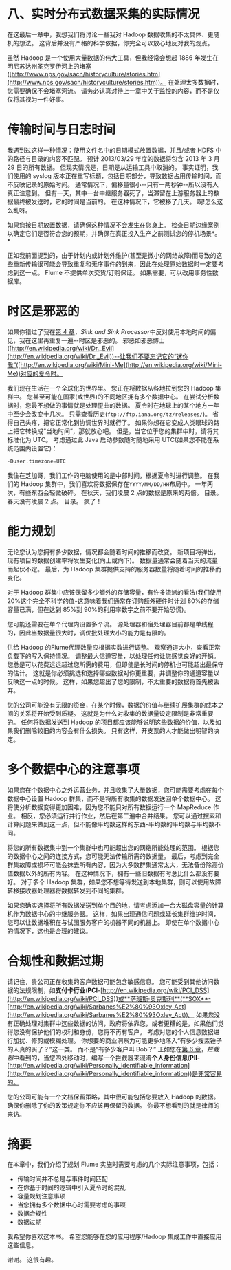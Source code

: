 # 八、实时分布式数据采集的实际情况

在这最后一章中，我想我们将讨论一些我对 Hadoop 数据收集的不太具体、更随机的想法。 这背后并没有严格的科学依据，你完全可以放心地反对我的观点。

虽然 Hadoop 是一个使用大量数据的伟大工具，但我经常会想起 1886 年发生在明尼苏达州圣克罗伊河上的堵塞([http://www.nps.gov/sacn/historyculture/stories.htm](http://www.nps.gov/sacn/historyculture/stories.htm))。 在处理太多数据时，您需要确保不会堵塞河流。 请务必认真对待上一章中关于监控的内容，而不是仅仅将其视为一件好事。

# 传输时间与日志时间

我遇到过这样一种情况：使用文件名中的日期模式放置数据，并且/或者 HDFS 中的路径与目录的内容不匹配。 预计 2013/03/29 年度的数据将包含 2013 年 3 月 29 日的所有数据。 但现实情况是，日期是从运输工具中取消的。 事实证明，我们使用的 syslog 版本正在重写标题，包括日期部分，导致数据占用传输时间，而不反映记录的原始时间。 通常情况下，偏移量很小--只有一两秒钟--所以没有人真正注意到。 但有一天，其中一台中继服务器死了，当滞留在上游服务器上的数据最终被发送时，它的时间是当前的。 在这种情况下，它被移了几天。 啊!怎么这么乱呀。

如果您按日期放置数据，请确保这种情况不会发生在您身上。 检查日期边缘案例以确定它们是否符合您的预期，并确保在真正投入生产之前测试您的停机场景*。*

正如我前面提到的，由于计划内或计划外维护(甚至是微小的网络故障)而导致的这些重新传输很可能会导致重复和无序事件的到来，因此在处理原始数据时一定要考虑到这一点。 Flume 不提供单次交货/订购保证。 如果需要，可以改用事务性数据库。

# 时区是邪恶的

如果你错过了我在[第 4 章](4.html "Chapter 4. Sinks and Sink Processors")，*Sink and Sink Processor*中反对使用本地时间的偏见，我在这里再重复一遍--时区是邪恶的。 邪恶如邪恶博士([http://en.wikipedia.org/wiki/Dr._Evil](http://en.wikipedia.org/wiki/Dr._Evil))--让我们不要忘记它的“迷你我”([http://en.wikipedia.org/wiki/Mini-Me](http://en.wikipedia.org/wiki/Mini-Me))对应的夏令时。

我们现在生活在一个全球化的世界里。 您正在将数据从各地拉到您的 Hadoop 集群中。 您甚至可能在国家(或世界)的不同地区拥有多个数据中心。 在尝试分析数据时，您最不想做的事情就是处理歪曲的数据。 夏令时在地球上的某个地方一年中至少会改变十几次。 只需查看历史(`ftp://ftp.iana.org/tz/releases/`)。 省得自己头疼，把它正常化到协调世界时就行了。 如果你想在它变成人类眼球的路上把它转换成“当地时间”，那就放心吧。 但是，当它位于您的集群中时，请将其标准化为 UTC。 考虑通过此 Java 启动参数随时随地采用 UTC(如果您不能在系统范围内设置它)：

```scala
-Duser.timezone=UTC
```

我住在芝加哥，我们工作的电脑使用的是中部时间，根据夏令时进行调整。 在我们的 Hadoop 集群中，我们喜欢将数据保存在`YYYY/MM/DD/HH`布局中。 一年两次，有些东西会轻微破碎。 在秋天，我们凌晨 2 点的数据是原来的两倍。 目录。 春天没有凌晨 2 点。 目录。 疯了！

# 能力规划

无论您认为您拥有多少数据，情况都会随着时间的推移而改变。 新项目将弹出，现有项目的数据创建率将发生变化(向上或向下)。 数据量通常会随着当天的流量而起伏不定。 最后，为 Hadoop 集群提供支持的服务器数量将随着时间的推移而变化。

对于 Hadoop 群集中应该保留多少额外的存储容量，有许多流派的看法(我们使用 20%这个完全不科学的值-这意味着我们通常在订购额外硬件时计划 80%的存储容量已满，但在达到 85%到 90%的利用率数字之前不要开始恐慌)。

您可能还需要在单个代理内设置多个流。 源处理器和宿处理器目前都是单线程的，因此当数据量很大时，调优批处理大小的能力是有限的。

供给 Hadoop 的Flume代理数量应根据实数进行调整。 观察通道大小，查看正常负载下的写入保持情况。 调整最大信道容量，以处理任何让您感觉良好的开销。 您总是可以花费远远超过您所需的费用，但即使是长时间的停机也可能超出最保守的估计。 这就是你必须挑选和选择哪些数据对你更重要，并调整你的通道容量以反映这一点的时候。 这样，如果您超出了您的限制，不太重要的数据将首先被丢弃。

您的公司可能没有无限的资金，在某个时候，数据的价值与继续扩展集群的成本之间的关系将开始受到质疑。 这就是为什么对收集的数据量设定限制是非常重要的。 任何将数据发送到 Hadoop 的项目都应该能够说明这些数据的价值，以及如果我们删除较旧的内容会有什么损失。 只有这样，开支票的人才能做出明智的决定。

# 多个数据中心的注意事项

如果您在个数据中心之外运营业务，并且收集了大量数据，您可能需要考虑在每个数据中心设置 Hadoop 群集，而不是将所有收集的数据发送回单个数据中心。 这将使分析数据变得更加困难，因为您不能只对所有数据运行一个 MapReduce 作业。 相反，您必须运行并行作业，然后在第二遍中合并结果。 您可以通过搜索和计算问题来做到这一点，但不能像平均数这样的东西-平均数的平均数与平均数不同。

将您的所有数据集中到一个集群中也可能超出您的网络所能处理的范围。 根据您的数据中心之间的连接方式，您可能无法传输所需的数据量。 最后，考虑到完全群集故障或损坏可能会抹去所有内容，因为大多数群集通常太大，无法备份除高价值数据以外的所有内容。 在这种情况下，拥有一些旧数据有时总比什么都没有要好。 对于多个 Hadoop 集群，如果您不想等待发送到本地集群，则可以使用故障转移接收器处理器将数据转发到不同的集群。

如果您确实选择将所有数据发送到单个目的地，请考虑添加一台大磁盘容量的计算机作为数据中心的中继服务器。 这样，如果出现通信问题或延长集群维护时间，您可以让数据堆积在与试图服务客户的机器不同的机器上。 即使在单个数据中心的情况下，这也是合理的建议。

# 合规性和数据过期

请记住，贵公司正在收集的客户数据可能包含敏感信息。 您可能受到其他访问数据的法规限制，如**支付卡行业**(**PCI**-[http://en.wikipedia.org/wiki/PCI_DSS](http://en.wikipedia.org/wiki/PCI_DSS))或**萨班斯·奥克斯利**(**SOX**-[http://en.wikipedia.org/wiki/Sarbanes%E2%80%93Oxley_Act](http://en.wikipedia.org/wiki/Sarbanes%E2%80%93Oxley_Act))。 如果您没有正确处理对集群中这些数据的访问，政府将依靠您，或者更糟的是，如果他们觉得您没有保护他们的权利和身份，您将不再有客户。 考虑对您的个人信息数据进行加扰、修剪或模糊处理。 你想要的商业洞察力可能更多地落入“有多少搜索锤子的人真的买了？”这一类。 而不是“有多少客户叫 Bob？” 正如您在[第 6 章](6.html "Chapter 6. Interceptors, ETL, and Routing")，*拦截器*中看到的，当您四处移动时，编写一个拦截器来混淆**个人身份信息**(**PII**-[http://en.wikipedia.org/wiki/Personally_identifiable_information](http://en.wikipedia.org/wiki/Personally_identifiable_information))是非常容易的。

您的公司可能有一个文档保留策略，其中很可能包括您要放入 Hadoop 的数据。 确保你删除了你的政策规定你不应该再保留的数据。 你最不想看到的就是律师的来访。

# 摘要

在本章中，我们介绍了规划 Flume 实施时需要考虑的几个实际注意事项，包括：

*   传输时间并不总是与事件时间匹配
*   在你基于时间的逻辑中引入夏令时的混乱
*   容量规划注意事项
*   当您拥有多个数据中心时需要考虑的事项
*   数据合规性
*   数据过期

我希望你喜欢这本书。 希望您能够在您的应用程序/Hadoop 集成工作中直接应用这些信息。

谢谢。 这很有趣。